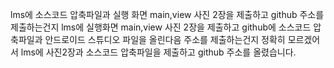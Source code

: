 lms에 소스코드 압축파일과 실행 화면 main,view 사진 2장을 제출하고 github 주소를 제출하는건지
lms에 실행화면 main,view 사진 2장을 제출하고 github에 소스코드 압축파일과 안드로이드 스튜디오 파일을 올린다음 주소를 제출하는건지 정확히 모르겠어서 lms에 사진2장과 소스코드 압축파일을 제출하고 github 주소를 올렸습니다.
